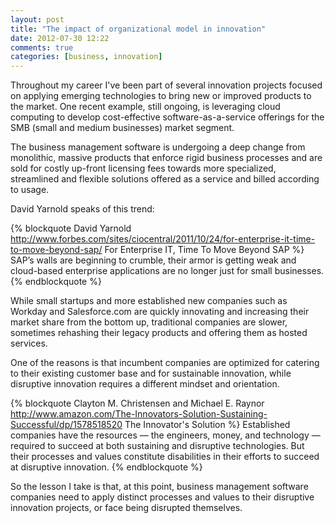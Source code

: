 ```yaml
---
layout: post
title: "The impact of organizational model in innovation"
date: 2012-07-30 12:22
comments: true
categories: [business, innovation]
---
```


Throughout my career I've been part of several innovation projects focused on applying emerging technologies to bring
new or improved products to the market. One recent example, still ongoing, is leveraging cloud computing to develop
cost-effective software-as-a-service offerings for the SMB (small and medium businesses) market segment.

The business management software is undergoing a deep change from monolithic, massive products that enforce rigid
business processes and are sold for costly up-front licensing fees towards more specialized, streamlined and flexible
solutions offered as a service and billed according to usage.

<!-- more -->

David Yarnold speaks of this trend:

{% blockquote David Yarnold http://www.forbes.com/sites/ciocentral/2011/10/24/for-enterprise-it-time-to-move-beyond-sap/ For Enterprise IT, Time To Move Beyond SAP %}
SAP’s walls are beginning to crumble, their armor is getting weak and cloud-based enterprise applications are no longer just for small businesses.
{% endblockquote %}

While small startups and more established new companies such as Workday and Salesforce.com are quickly innovating and
increasing their market share from the bottom up, traditional companies are slower, sometimes rehashing their
legacy products and offering them as hosted services.

One of the reasons is that incumbent companies are optimized for catering to their existing customer base and for
sustainable innovation, while disruptive innovation requires a different mindset and orientation.

{% blockquote Clayton M. Christensen and Michael E. Raynor http://www.amazon.com/The-Innovators-Solution-Sustaining-Successful/dp/1578518520 The Innovator's Solution %}
Established companies have the resources — the engineers, money, and technology — required to succeed at both sustaining and disruptive technologies. But their processes and values constitute disabilities in their efforts to succeed at disruptive innovation.
{% endblockquote %}

So the lesson I take is that, at this point, business management software companies need to apply distinct processes and values
to their disruptive innovation projects, or face being disrupted themselves.

